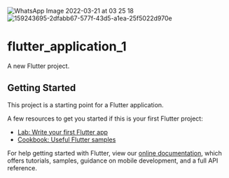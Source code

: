 ![WhatsApp Image 2022-03-21 at 03 25 18](https://user-images.githubusercontent.com/89897430/160274692-42c9e2e7-102f-4430-8ca1-b19f926bb4ec.jpeg)
![159243695-2dfabb67-577f-43d5-a1ea-25f5022d970e](https://user-images.githubusercontent.com/89897430/160262396-01c5f271-cbe9-4e3f-a855-eb95a1893412.jpeg)
# flutter_application_1

A new Flutter project.

## Getting Started

This project is a starting point for a Flutter application.

A few resources to get you started if this is your first Flutter project:

- [Lab: Write your first Flutter app](https://flutter.dev/docs/get-started/codelab)
- [Cookbook: Useful Flutter samples](https://flutter.dev/docs/cookbook)

For help getting started with Flutter, view our
[online documentation](https://flutter.dev/docs), which offers tutorials,
samples, guidance on mobile development, and a full API reference.
